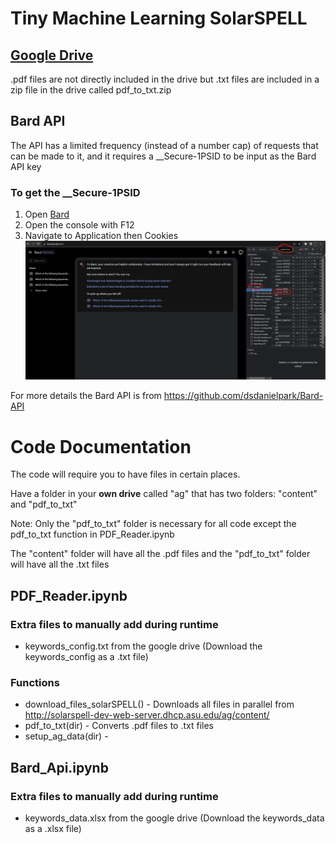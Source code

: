 # Tiny Machine Learning SolarSPELL

## [Google Drive](https://drive.google.com/drive/folders/1TZoLIc9k1t0jp1vpmh25c2iP8HFVnMFe)
.pdf files are not directly included in the drive but .txt files are included in a zip file in the drive called pdf_to_txt.zip

## Bard API
The API has a limited frequency (instead of a number cap) of requests that can be made to it, and it requires a __Secure-1PSID to be input as the Bard API key

### To get the __Secure-1PSID
   1. Open [Bard](https://bard.google.com)
   2. Open the console with F12
   3. Navigate to Application then Cookies
![](https://github.com/atharva508/TinyMLSolarSPELL/blob/main/bard_img.png)

For more details the Bard API is from https://github.com/dsdanielpark/Bard-API

# Code Documentation
The code will require you to have files in certain places.

Have a folder in your **own drive** called "ag" that has two folders: "content" and "pdf_to_txt"

Note: Only the "pdf_to_txt" folder is necessary for all code except the pdf_to_txt function in PDF_Reader.ipynb

The "content" folder will have all the .pdf files and the "pdf_to_txt" folder will have all the .txt files


## PDF_Reader.ipynb

### Extra files to manually add during runtime
* keywords_config.txt from the google drive (Download the keywords_config as a .txt file)

### Functions
* download_files_solarSPELL() - Downloads all files in parallel from http://solarspell-dev-web-server.dhcp.asu.edu/ag/content/
* pdf_to_txt(dir) - Converts .pdf files to .txt files
* setup_ag_data(dir) - 


## Bard_Api.ipynb

### Extra files to manually add during runtime
* keywords_data.xlsx from the google drive (Download the keywords_data as a .xlsx file)

